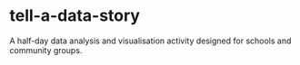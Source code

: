 # tell-a-data-story
A half-day data analysis and visualisation activity designed for schools and community groups.  
